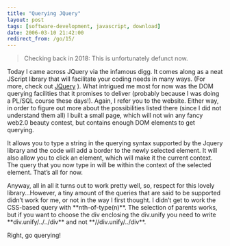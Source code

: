 ```yaml
---
title: "Querying JQuery"
layout: post
tags: [software-development, javascript, download]
date: 2006-03-10 21:42:00
redirect_from: /go/15/
---
```


> Checking back in 2018: This is unfortunately defunct now.

Today I came across JQuery via the infamous digg. It comes along as a neat JScript library that will facilitate your coding needs in many ways. (For more, check out [JQuery](http://jquery.com/ "jquery") ). What intrigued me most for now was the DOM querying facilities that it promises to deliver (probably because I was doing a PL/SQL course these days!). Again, I refer you to the website. Either way, in order to figure out more about the possibilities listed there (since I did not understand them all) I built a small page, which will not win any fancy web2.0 beauty contest, but contains enough DOM elements to get querying.</p>

It allows you to type a string in the querying syntax supported by the Jquery library and the code will add a border to the newly selected element. It will also allow you to click an element, which will make it the current context. The query that you now type in will be within the context of the selected element. That’s all for now.

<p>Anyway, all in all it turns out to work pretty well, so, respect for this lovely library…However, a tiny amount of the queries that are said to be supported didn’t work for me, or not in the way I first thought. I didn’t get to work the CSS-based query with **nth-of-type(n)**. The selection of parents works, but if you want to choose the div enclosing the div.unify you need to write **div.unify/../../div** and not  **//div.unify/../div**.

Right, go querying!